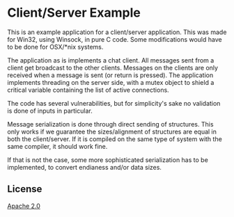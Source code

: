 # Client/Server Example

This is an example application for a client/server application.
This was made for Win32, using Winsock, in pure C code. 
Some modifications would have to be done for OSX/*nix systems.

The application as is implements a chat client. All messages sent from a client get broadcast to the other
clients.
Messages on the clients are only received when a message is sent (or return is pressed).
The application implements threading on the server side, with a mutex object to shield a critical variable
containing the list of active connections.

The code has several vulnerabilities, but for simplicity's sake no validation is done of inputs in 
particular.

Message serialization is done through direct sending of structures. This only works if we guarantee the
sizes/alignment of structures are equal in both the client/server. If it is compiled on the same type of
system with the same compiler, it should work fine.

If that is not the case, some more sophisticated serialization has to be implemented, to convert endianess
and/or data sizes.

## License

[Apache 2.0](LICENSE)